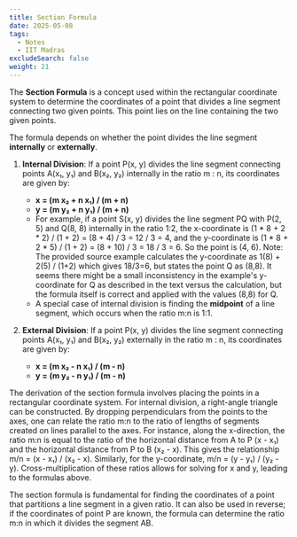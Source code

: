 ```yaml
---
title: Section Formula
date: 2025-05-08
tags:
  - Notes 
  - IIT Madras
excludeSearch: false
weight: 21
---
```


The **Section Formula** is a concept used within the rectangular coordinate system to determine the coordinates of a point that divides a line segment connecting two given points. This point lies on the line containing the two given points.

The formula depends on whether the point divides the line segment **internally** or **externally**.

1.  **Internal Division**: If a point P(x, y) divides the line segment connecting points A(x₁, y₁) and B(x₂, y₂) internally in the ratio m : n, its coordinates are given by:
    *   **x = (m x₂ + n x₁) / (m + n)**
    *   **y = (m y₂ + n y₁) / (m + n)**
    *   For example, if a point S(x, y) divides the line segment PQ with P(2, 5) and Q(8, 8) internally in the ratio 1:2, the x-coordinate is (1 * 8 + 2 * 2) / (1 + 2) = (8 + 4) / 3 = 12 / 3 = 4, and the y-coordinate is (1 * 8 + 2 * 5) / (1 + 2) = (8 + 10) / 3 = 18 / 3 = 6. So the point is (4, 6). Note: The provided source example calculates the y-coordinate as 1(8) + 2(5) / (1+2) which gives 18/3=6, but states the point Q as (8,8). It seems there might be a small inconsistency in the example's y-coordinate for Q as described in the text versus the calculation, but the formula itself is correct and applied with the values (8,8) for Q.
    *   A special case of internal division is finding the **midpoint** of a line segment, which occurs when the ratio m:n is 1:1.

2.  **External Division**: If a point P(x, y) divides the line segment connecting points A(x₁, y₁) and B(x₂, y₂) externally in the ratio m : n, its coordinates are given by:
    *   **x = (m x₂ - n x₁) / (m - n)**
    *   **y = (m y₂ - n y₁) / (m - n)**

The derivation of the section formula involves placing the points in a rectangular coordinate system. For internal division, a right-angle triangle can be constructed. By dropping perpendiculars from the points to the axes, one can relate the ratio m:n to the ratio of lengths of segments created on lines parallel to the axes. For instance, along the x-direction, the ratio m:n is equal to the ratio of the horizontal distance from A to P (x - x₁) and the horizontal distance from P to B (x₂ - x). This gives the relationship m/n = (x - x₁) / (x₂ - x). Similarly, for the y-coordinate, m/n = (y - y₁) / (y₂ - y). Cross-multiplication of these ratios allows for solving for x and y, leading to the formulas above.

The section formula is fundamental for finding the coordinates of a point that partitions a line segment in a given ratio. It can also be used in reverse; if the coordinates of point P are known, the formula can determine the ratio m:n in which it divides the segment AB.
